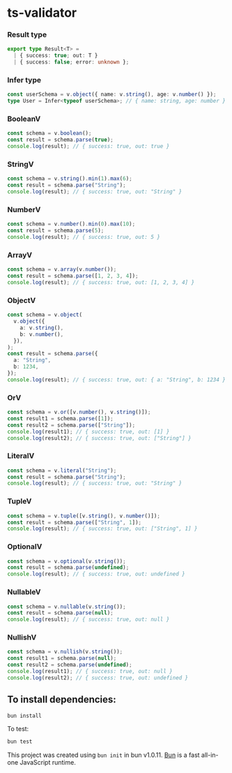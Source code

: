 # ts-validator

### Result type

```typescript
export type Result<T> =
  | { success: true; out: T }
  | { success: false; error: unknown };
```

### Infer type

```typescript
const userSchema = v.object({ name: v.string(), age: v.number() });
type User = Infer<typeof userSchema>; // { name: string, age: number }
```

### BooleanV

```typescript
const schema = v.boolean();
const result = schema.parse(true);
console.log(result); // { success: true, out: true }
```

### StringV

```typescript
const schema = v.string().min(1).max(6);
const result = schema.parse("String");
console.log(result); // { success: true, out: "String" }
```

### NumberV

```typescript
const schema = v.number().min(0).max(10);
const result = schema.parse(5);
console.log(result); // { success: true, out: 5 }
```

### ArrayV

```typescript
const schema = v.array(v.number());
const result = schema.parse([1, 2, 3, 4]);
console.log(result); // { success: true, out: [1, 2, 3, 4] }
```

### ObjectV

```typescript
const schema = v.object(
  v.object({
    a: v.string(),
    b: v.number(),
  }),
);
const result = schema.parse({
  a: "String",
  b: 1234,
});
console.log(result); // { success: true, out: { a: "String", b: 1234 } }
```

### OrV

```typescript
const schema = v.or([v.number(), v.string()]);
const result1 = schema.parse([1]);
const result2 = schema.parse(["String"]);
console.log(result1); // { success: true, out: [1] }
console.log(result2); // { success: true, out: ["String"] }
```

### LiteralV

```typescript
const schema = v.literal("String");
const result = schema.parse("String");
console.log(result); // { success: true, out: "String" }
```

### TupleV

```typescript
const schema = v.tuple([v.string(), v.number()]);
const result = schema.parse(["String", 1]);
console.log(result); // { success: true, out: ["String", 1] }
```

### OptionalV

```typescript
const schema = v.optional(v.string());
const result = schema.parse(undefined);
console.log(result); // { success: true, out: undefined }
```

### NullableV

```typescript
const schema = v.nullable(v.string());
const result = schema.parse(null);
console.log(result); // { success: true, out: null }
```

### NullishV

```typescript
const schema = v.nullish(v.string());
const result1 = schema.parse(null);
const result2 = schema.parse(undefined);
console.log(result1); // { success: true, out: null }
console.log(result2); // { success: true, out: undefined }
```

## To install dependencies:

```bash
bun install
```

To test:

```bash
bun test
```

This project was created using `bun init` in bun v1.0.11. [Bun](https://bun.sh) is a fast all-in-one JavaScript runtime.
